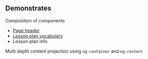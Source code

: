 ## Demonstrates

Composition of components
  - [Page header](/components/layout/page-header)
  - [Lesson plan vocabulary](/components/product/lesson-plan/vocabulary)
  - Lesson plan info
  
Multi depth content projection using `ng-container` and `ng-content`

